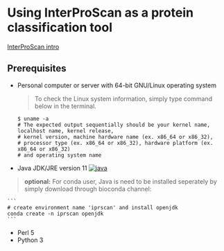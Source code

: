 # Using InterProScan as a protein classification tool

[InterProScan intro](https://github.com/ebi-pf-team/interproscan/wiki#what-is-interproscan)

## Prerequisites
* Personal computer or server with 64-bit GNU/Linux operating system
	> To check the Linux system information, simply type command below in the terminal.

	```
	$ uname -a
	# The expected output sequentially should be your kernel name, localhost name, kernel release, 
	# kernel version, machine hardware name (ex. x86_64 or x86_32), 
	# processor type (ex. x86_64 or x86_32), hardware platform (ex. x86_64 or x86_32) 
	# and operating system name
	```

* Java JDK/JRE version 11 [![java](https://img.shields.io/badge/install-java-orange)](https://anaconda.org/conda-forge/openjdk)
 
 > __optional:__ For conda user, Java is need to be installed seperately by simply download through bioconda channel:

	```
	# create environment name 'iprscan' and install openjdk
	conda create -n iprscan openjdk
	``` 

* Perl 5
* Python 3 

	

